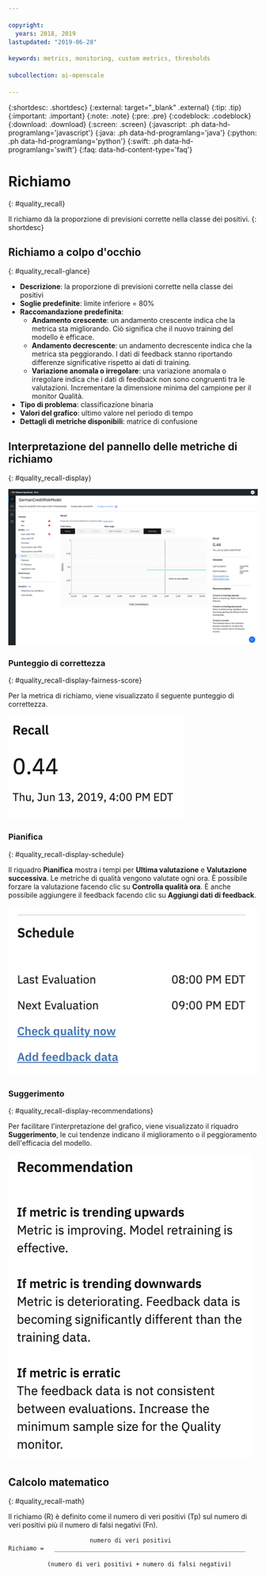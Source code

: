 ```yaml
---

copyright:
  years: 2018, 2019
lastupdated: "2019-06-28"

keywords: metrics, monitoring, custom metrics, thresholds

subcollection: ai-openscale

---
```


{:shortdesc: .shortdesc}
{:external: target="_blank" .external}
{:tip: .tip}
{:important: .important}
{:note: .note}
{:pre: .pre}
{:codeblock: .codeblock}
{:download: .download}
{:screen: .screen}
{:javascript: .ph data-hd-programlang='javascript'}
{:java: .ph data-hd-programlang='java'}
{:python: .ph data-hd-programlang='python'}
{:swift: .ph data-hd-programlang='swift'}
{:faq: data-hd-content-type='faq'}

# Richiamo
{: #quality_recall}

Il richiamo dà la proporzione di previsioni corrette nella classe dei positivi.
{: shortdesc}

## Richiamo a colpo d'occhio
{: #quality_recall-glance}

- **Descrizione**: la proporzione di previsioni corrette nella classe dei positivi
- **Soglie predefinite**: limite inferiore = 80%
- **Raccomandazione predefinita**:
   - **Andamento crescente**: un andamento crescente indica che la metrica sta migliorando. Ciò significa che il nuovo training del modello è efficace.
   - **Andamento decrescente**: un andamento decrescente indica che la metrica sta peggiorando. I dati di feedback stanno riportando differenze significative rispetto ai dati di training.
   - **Variazione anomala o irregolare**: una variazione anomala o irregolare indica che i dati di feedback non sono congruenti tra le valutazioni. Incrementare la dimensione minima del campione per il monitor Qualità.
- **Tipo di problema**: classificazione binaria
- **Valori del grafico**: ultimo valore nel periodo di tempo
- **Dettagli di metriche disponibili**: matrice di confusione

## Interpretazione del pannello delle metriche di richiamo
{: #quality_recall-display}

![viene visualizzato il grafico del richiamo.](images/quality-recall.png)

### Punteggio di correttezza
{: #quality_recall-display-fairness-score}

Per la metrica di richiamo, viene visualizzato il seguente punteggio di correttezza. 

![viene visualizzata la percentuale del punteggio del richiamo.](images/wos-quality-recall-score.png)

### Pianifica
{: #quality_recall-display-schedule}

Il riquadro **Pianifica** mostra i tempi per **Ultima valutazione** e **Valutazione successiva**. Le metriche di qualità vengono valutate ogni ora. È possibile forzare la valutazione facendo clic su **Controlla qualità ora**. È anche possibile aggiungere il feedback facendo clic su **Aggiungi dati di feedback**.

![viene visualizzato il riquadro Pianifica, che mostra l'ora dell'ultima valutazione e quella della successiva](images/wos-quality-schedule.png)


### Suggerimento
{: #quality_recall-display-recommendations}

Per facilitare l'interpretazione del grafico, viene visualizzato il riquadro **Suggerimento**, le cui tendenze indicano il miglioramento o il peggioramento dell'efficacia del modello.

![viene visualizzato il riquadro Suggerimento.](images/wos-quality-positive-recommendation.png)




## Calcolo matematico
{: #quality_recall-math}

Il richiamo (R) è definito come il numero di veri positivi (Tp) sul numero di veri positivi più il numero di falsi negativi (Fn).

```
                       numero di veri positivi
Richiamo =   ______________________________________________________

           (numero di veri positivi + numero di falsi negativi)
```
